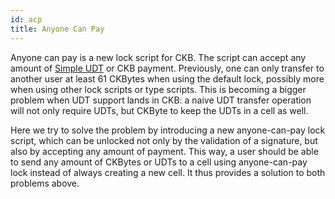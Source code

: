 ```yaml
---
id: acp
title: Anyone Can Pay
---
```


Anyone can pay is a new lock script for CKB. The script can accept any amount of [Simple UDT](https://github.com/nervosnetwork/rfcs/blob/master/rfcs/0025-simple-udt/0025-simple-udt.md) or CKB payment. Previously, one can only transfer to another user at least 61 CKBytes when using the default lock, possibly more when using other lock scripts or type scripts. This is becoming a bigger problem when UDT support lands in CKB: a naive UDT transfer operation will not only require UDTs, but CKByte to keep the UDTs in a cell as well.

Here we try to solve the problem by introducing a new anyone-can-pay lock script, which can be unlocked not only by the validation of a signature, but also by accepting any amount of payment. This way, a user should be able to send any amount of CKBytes or UDTs to a cell using anyone-can-pay lock instead of always creating a new cell. It thus provides a solution to both problems above.
